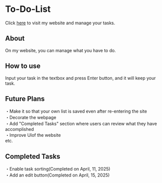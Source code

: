 # To-Do-List
Click [here](https://appleple47.github.io/To-Do-List/) to visit my website and manage your tasks.

## About
On my website, you can manage what you have to do.

## How to use 
Input your task in the textbox and press Enter button, and it will keep your task. 

## Future Plans
・Make it so that your own list is saved even after re-entering the site\
・Decorate the webpage\
・Add "Completed Tasks" section where users can review what they have accomplished\
・Improve UIof the website\
  etc.

## Completed Tasks
・Enable task sorting(Completed on April, 11, 2025)\
・Add an edit button(Completed on April, 15, 2025)